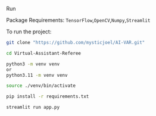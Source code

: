 
 Run

Package Requirements: `TensorFlow`,`OpenCV`,`Numpy`,`Streamlit`

To run the project:

```bash
git clone "https://github.com/mysticjoel/AI-VAR.git"

cd Virtual-Assistant-Referee

python3 -m venv venv
or
python3.11 -m venv venv

source ./venv/bin/activate

pip install -r requirements.txt

streamlit run app.py
```
